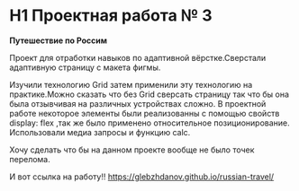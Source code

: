# H1 Проектная работа № 3
__Путешествие по Россим__

Проект для отработки навыков по адаптивной вёрстке.Сверстали адаптивную страницу с макета фигмы.

Изучили технологию Grid затем применили эту технологию на практике.Можно сказать что без Grid сверсать страницу так что бы она была отзывчивая на различных устройствах сложно.
В проектной работе некоторое элементы были реализованны с помощью свойств display: flex ,так же было применено относительное позиционирование.
Использовали медиа запросы и функцию сalc.

Хочу сделать что бы на данном проекте вообще не было точек перелома.

И вот ссылка на работу!!
https://glebzhdanov.github.io/russian-travel/

